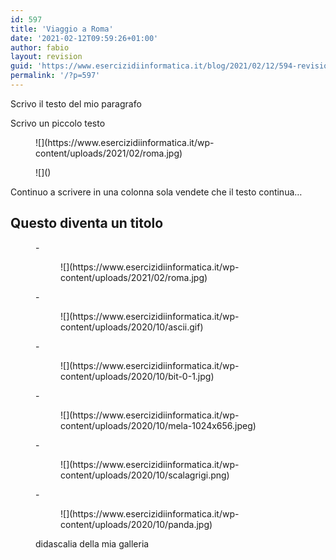 ```yaml
---
id: 597
title: 'Viaggio a Roma'
date: '2021-02-12T09:59:26+01:00'
author: fabio
layout: revision
guid: 'https://www.esercizidiinformatica.it/blog/2021/02/12/594-revision-v1/'
permalink: '/?p=597'
---
```


Scrivo il testo del mio paragrafo

<div class="wp-block-columns"><div class="wp-block-column">Scrivo un piccolo testo

</div><div class="wp-block-column"><figure class="wp-block-image size-large">![](https://www.esercizidiinformatica.it/wp-content/uploads/2021/02/roma.jpg)</figure><figure class="wp-block-image">![]()</figure></div></div>Continuo a scrivere in una colonna sola vendete che il testo continua…

## Questo diventa un titolo

<figure class="wp-block-gallery columns-3 is-cropped">- <figure>![](https://www.esercizidiinformatica.it/wp-content/uploads/2021/02/roma.jpg)</figure>
- <figure>![](https://www.esercizidiinformatica.it/wp-content/uploads/2020/10/ascii.gif)</figure>
- <figure>![](https://www.esercizidiinformatica.it/wp-content/uploads/2020/10/bit-0-1.jpg)</figure>
- <figure>![](https://www.esercizidiinformatica.it/wp-content/uploads/2020/10/mela-1024x656.jpeg)</figure>
- <figure>![](https://www.esercizidiinformatica.it/wp-content/uploads/2020/10/scalagrigi.png)</figure>
- <figure>![](https://www.esercizidiinformatica.it/wp-content/uploads/2020/10/panda.jpg)</figure>

<figcaption class="blocks-gallery-caption">didascalia della mia galleria</figcaption></figure>